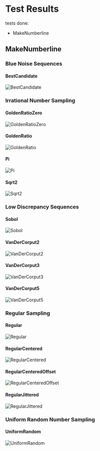 # Test Results
 tests done:
* MakeNumberline
## MakeNumberline
### Blue Noise Sequences
#### BestCandidate
![BestCandidate](../../../_1d/samples/blue_noise/MakeNumberline_BestCandidate.png)  
### Irrational Number Sampling
#### GoldenRatioZero
![GoldenRatioZero](../../../_1d/samples/irrational_numbers/MakeNumberline_GoldenRatioZero.png)  
#### GoldenRatio
![GoldenRatio](../../../_1d/samples/irrational_numbers/MakeNumberline_GoldenRatio.png)  
#### Pi
![Pi](../../../_1d/samples/irrational_numbers/MakeNumberline_Pi.png)  
#### Sqrt2
![Sqrt2](../../../_1d/samples/irrational_numbers/MakeNumberline_Sqrt2.png)  
### Low Discrepancy Sequences
#### Sobol
![Sobol](../../../_1d/samples/lds/MakeNumberline_Sobol.png)  
#### VanDerCorput2
![VanDerCorput2](../../../_1d/samples/lds/MakeNumberline_VanDerCorput2.png)  
#### VanDerCorput3
![VanDerCorput3](../../../_1d/samples/lds/MakeNumberline_VanDerCorput3.png)  
#### VanDerCorput5
![VanDerCorput5](../../../_1d/samples/lds/MakeNumberline_VanDerCorput5.png)  
### Regular Sampling
#### Regular
![Regular](../../../_1d/samples/regular/MakeNumberline_Regular.png)  
#### RegularCentered
![RegularCentered](../../../_1d/samples/regular/MakeNumberline_RegularCentered.png)  
#### RegularCenteredOffset
![RegularCenteredOffset](../../../_1d/samples/regular/MakeNumberline_RegularCenteredOffset.png)  
#### RegularJittered
![RegularJittered](../../../_1d/samples/regular/MakeNumberline_RegularJittered.png)  
### Uniform Random Number Sampling
#### UniformRandom
![UniformRandom](../../../_1d/samples/uniform_random/MakeNumberline_UniformRandom.png)  
